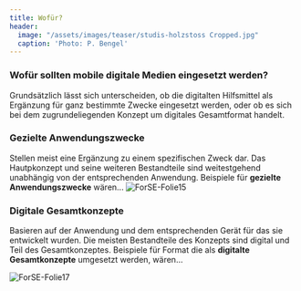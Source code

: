 ```yaml
---
title: Wofür?
header:
  image: "/assets/images/teaser/studis-holzstoss Cropped.jpg"
  caption: 'Photo: P. Bengel'
---
```


### Wofür sollten mobile digitale Medien eingesetzt werden?
Grundsätzlich lässt sich unterscheiden, ob die digitalten Hilfsmittel als Ergänzung für ganz bestimmte Zwecke eingesetzt werden, oder ob es sich bei dem zugrundeliegenden Konzept um digitales Gesamtformat handelt.<br>

### Gezielte Anwendungszwecke
Stellen meist eine Ergänzung zu einem spezifischen Zweck dar. Das Hautpkonzept und seine weiteren Bestandteile sind weitestgehend unabhängig von der entsprechenden Anwendung. 
Beispiele für <b>gezielte Anwendungszwecke</b> wären...
![ForSE-Folie15]({{site.baseurl}}/assets/images/ForSE-Folie15.png)

### Digitale Gesamtkonzepte
Basieren auf der Anwendung und dem entsprechenden Gerät für das sie entwickelt wurden. Die meisten Bestandteile des Konzepts sind digital und Teil des Gesamtkonzeptes.
Beispiele für Format die als <b>digitalte Gesamtkonzepte</b> umgesetzt werden, wären...

![ForSE-Folie17]({{site.baseurl}}/assets/images/ForSE-Folie17.png)

<!--
Text Text Text
-->
